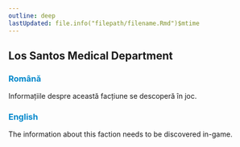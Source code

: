 ```yaml
---
outline: deep
lastUpdated: file.info("filepath/filename.Rmd")$mtime
---
```


## Los Santos Medical Department

### <span style="color: #0088CC">Română</span>

Informațiile despre această facțiune se descoperă în joc.

### <span style="color: #0088CC">English</span>

The information about this faction needs to be discovered in-game.
